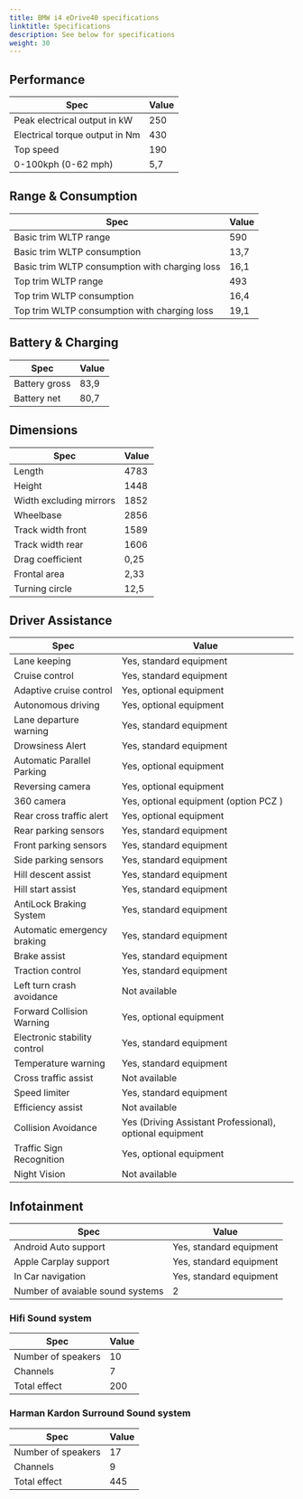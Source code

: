 ```yaml
---
title: BMW i4 eDrive40 specifications
linktitle: Specifications
description: See below for specifications
weight: 30
---
```


## Performance
|Spec|Value|
|----|-----|
|Peak electrical output in kW|250|
|Electrical torque output in Nm|430|
|Top speed|190|
|0-100kph (0-62 mph)|5,7|



## Range & Consumption
|Spec|Value|
|----|-----|
|Basic trim WLTP range|590|
|Basic trim WLTP consumption|13,7|
|Basic trim WLTP consumption with charging loss|16,1|
|Top trim WLTP range|493|
|Top trim WLTP consumption|16,4|
|Top trim WLTP consumption with charging loss|19,1|



## Battery & Charging
|Spec|Value|
|----|-----|
|Battery gross|83,9|
|Battery net|80,7|



## Dimensions
|Spec|Value|
|----|-----|
|Length|4783|
|Height|1448|
|Width excluding mirrors|1852|
|Wheelbase|2856|
|Track width front|1589|
|Track width rear|1606|
|Drag coefficient|0,25|
|Frontal area|2,33|
|Turning circle|12,5|

## Driver Assistance
|Spec|Value|
|----|-----|
|Lane keeping|Yes, standard equipment|
|Cruise control|Yes, standard equipment|
|Adaptive cruise control|Yes, optional equipment|
|Autonomous driving|Yes, optional equipment|
|Lane departure warning|Yes, standard equipment|
|Drowsiness Alert|Yes, standard equipment|
|Automatic Parallel Parking|Yes, optional equipment|
|Reversing camera|Yes, optional equipment|
|360 camera|Yes, optional equipment (option PCZ )|
|Rear cross traffic alert|Yes, optional equipment|
|Rear parking sensors|Yes, standard equipment|
|Front parking sensors|Yes, standard equipment|
|Side parking sensors|Yes, standard equipment|
|Hill descent assist|Yes, standard equipment|
|Hill start assist|Yes, standard equipment|
|AntiLock Braking System|Yes, standard equipment|
|Automatic emergency braking|Yes, standard equipment|
|Brake assist|Yes, standard equipment|
|Traction control|Yes, standard equipment|
|Left turn crash avoidance|Not available|
|Forward Collision Warning|Yes, optional equipment|
|Electronic stability control|Yes, standard equipment|
|Temperature warning|Yes, standard equipment|
|Cross traffic assist|Not available|
|Speed limiter|Yes, standard equipment|
|Efficiency assist|Not available|
|Collision Avoidance|Yes (Driving Assistant Professional), optional equipment|
|Traffic Sign Recognition|Yes, optional equipment|
|Night Vision|Not available|

## Infotainment
|Spec|Value|
|----|-----|
|Android Auto support|Yes, standard equipment|
|Apple Carplay support|Yes, standard equipment|
|In Car navigation|Yes, standard equipment|
|Number of avaiable sound systems|2|

### Hifi Sound system
|Spec|Value|
|----|-----|
|Number of speakers|10|
|Channels|7|
|Total effect|200|

### Harman Kardon Surround Sound system
|Spec|Value|
|----|-----|
|Number of speakers|17|
|Channels|9|
|Total effect|445|
